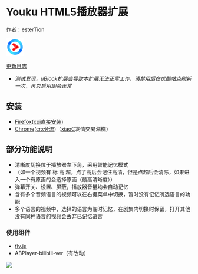 # Youku HTML5播放器扩展
作者：esterTion

![](icon.png)

[更新日志](update_note.md)
- *测试发现，uBlock扩展会导致本扩展无法正常工作，请禁用后在优酷站点刷新一次，再次启用即会正常*

## 安装
- [Firefox](https://addons.mozilla.org/zh-CN/firefox/addon/youku-html5-player/)([xpi直接安装](https://estertion.github.io/Youku-HTML5-Player/signed.xpi))
- [Chrome](https://chrome.google.com/webstore/detail/youku-html5-player/fpnknfakcmgkbhccgpgnbaddggjligol)([crx分流](https://estertion.github.io/Youku-HTML5-Player/signed.crx))（[xiaoC](http://www.jijidown.com)友情交易滋糍）

## 部分功能说明
- 清晰度切换位于播放器左下角，采用智能记忆模式
- （如一个视频有 标 高 超，点了高后会记住高清，但是点超后会清除，如果进入一个有原画的会选择原画（最高清晰度））
- 弹幕开关、设置、屏蔽，播放器音量均会自动记忆
- 含有多个音频语言的视频可以在右键菜单中切换，暂时没有记忆所选语言的功能
- 多个语言的视频中，选择的语言为临时记忆，在剧集内切换时保留，打开其他没有同种语言的视频会丢弃已记忆语言

### 使用组件
- [flv.js](https://github.com/esterTion/flv.js/releases)
- ABPlayer-bilibili-ver（有改动）

![](https://estertion.win/wp-content/uploads/2017/05/ff8818f4f0d7578622f50355d268000a1b34e920.jpg)